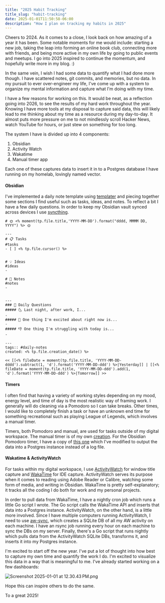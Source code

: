```yaml
---
title: "2025 Habit Tracking"
title_slug: "habit-tracking"
date: 2025-01-01T11:50:58-06:00
description: "How I plan on tracking my habits in 2025"
---
```



Cheers to 2024. As it comes to a close, I look back on how amazing of a year it has been. Some notable moments for me
would include: starting a new job, taking the leap into forming an online book club, connecting more with friends, and
being more active in my own life by going to public events and meetups. I go into 2025 inspired to continue the
momentum, and hopefully write more in my blog. :)

In the same vein, I wish I had some data to quantify what I had done more though. I have scattered notes, git commits,
and memories, but no data. In my pursuit to ever over-engineer my life, I've come up with a system to organize my mental
information and capture what I'm doing with my time.

I have a few reasons for working on this. It would be neat, as a reflection going into 2026, to see the results of my
hard work throughout the year. Knowing I have more tools at my disposal to capture said data, this will likely lead to
me thinking about my time as a resource during my day-to-day. It almost puts more pressure on me to not mindlessly
scroll Hacker News, watch YouTube for hours, or just stew on something for too long.

The system I have is divided up into 4 components:

1. Obsidian
2. Activity Watch
3. Wakatime
4. Manual timer app

Each one of these captures data to insert it in to a Postgres database I have running on my homelab, lovingly named
vector.

#### Obsidian

I've implemented a daily note template using [templater](https://silentvoid13.github.io/Templater/introduction.html) and
piecing together some sections I find useful such as tasks, ideas, and notes. To reflect a bit I have a few daily
questions. In order to keep my Obsidian vault synced across devices I use [syncthing](https://syncthing.net/).

```
# 🌞 <% moment(tp.file.title,'YYYY-MM-DD').format("dddd, MMMM DD, YYYY") %> 🌞

---
# 📋 Tasks 
#tasks 
- [ ] <% tp.file.cursor() %>


# 💡 Ideas
#ideas
- 

# 📝 Notes
#notes
- 


---
### 📅 Daily Questions
##### 🌜 Last night, after work, I...
- 
##### 🙌 One thing I'm excited about right now is...
- 
##### 👎 One thing I'm struggling with today is...
- 

---
tags:: #daily-notes
created: <% tp.file.creation_date() %>

<< [[<% fileDate = moment(tp.file.title, 'YYYY-MM-DD-dddd').subtract(1, 'd').format('YYYY-MM-DD-ddd') %>|Yesterday]] | [[<% fileDate = moment(tp.file.title, 'YYYY-MM-DD-ddd').add(1, 'd').format('YYYY-MM-DD-ddd') %>|Tomorrow]] >>
```

#### Timers

I often find that having a variety of working styles depending on my mood, energy level, and time of day is the most
realistic way of framing work. I generally will do cleaning via a Pomodoro so I can take breaks. Other times, I would
like to completely finish a task or have an unknown end time for something recreational such as playing League of
Legends, which involves a manual timer.

Timers, both Pomodoro and manual, are used for tasks outside of my digital workspace. The manual timer is of my
own [creation](https://github.com/devanbenz/habit-keepr). For the Obsidian Pomodoro timer, I have a copy
of [this one](https://github.com/eatgrass/obsidian-pomodoro-timer) which I've modified to output the data into a
Postgres instance instead of a log file.

#### Wakatime & ActivityWatch

For tasks within my digital workspace, I use [ActivityWatch](https://activitywatch.net/) for window title capture
and [WakaTime](https://wakatime.com/) for IDE capture. ActivityWatch serves its purpose when it comes to reading using
Adobe Reader or Calibre, watching some form of media, and writing in Obsidian. WakaTime is pretty self-explanatory; it
tracks all the coding I do both for work and my personal projects.

In order to pull data from WakaTime, I have a nightly cron job which runs a little Go script I wrote. The Go script
calls the WakaTime API and inserts that data into a Postgres instance. ActivityWatch, on the other hand, is a little
more involved. Since I have multiple computers running ActivityWatch, I need to
use [aw-sync](https://github.com/ActivityWatch/aw-server-rust/blob/master/aw-sync/README.md), which creates a SQLite DB
of all my AW activity on each machine. I have an rsync job running every hour on each machine to sync the DBs on my
server. Finally, there's a Go script that runs nightly which pulls data from the ActivityWatch SQLite DBs, transforms
it, and inserts it into my Postgres instance.

I'm excited to start off the new year. I've put a lot of thought into how best to capture my own time and quantify the
work I do. I'm excited to visualize this data in a way that is meaningful to me. I've already started working on a few
dashboards:

![Screenshot 2025-01-01 at 12.30.43 PM.png](https://s3.amazonaws.com/whateverforever-img/Screenshot%202025-01-01%20at%2012.30.43%E2%80%AFPM.png)

Hope this can inspire others to do the same.

To a great 2025! 
